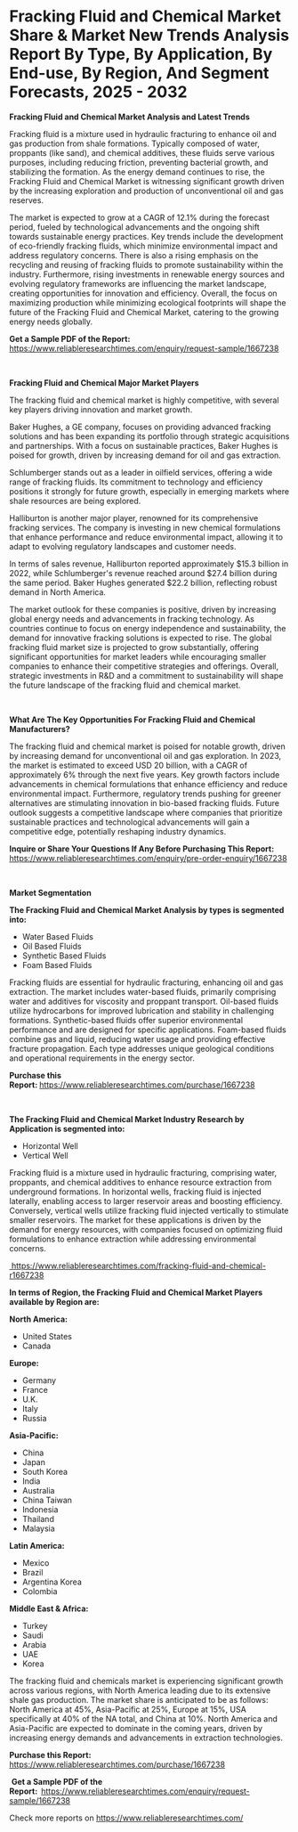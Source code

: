 <p><h1>Fracking Fluid and Chemical Market Share & Market New Trends Analysis Report By Type, By Application, By End-use, By Region, And Segment Forecasts, 2025 - 2032</h1></p><p><strong>Fracking Fluid and Chemical Market Analysis and Latest Trends</strong></p>
<p><p>Fracking fluid is a mixture used in hydraulic fracturing to enhance oil and gas production from shale formations. Typically composed of water, proppants (like sand), and chemical additives, these fluids serve various purposes, including reducing friction, preventing bacterial growth, and stabilizing the formation. As the energy demand continues to rise, the Fracking Fluid and Chemical Market is witnessing significant growth driven by the increasing exploration and production of unconventional oil and gas reserves.</p><p>The market is expected to grow at a CAGR of 12.1% during the forecast period, fueled by technological advancements and the ongoing shift towards sustainable energy practices. Key trends include the development of eco-friendly fracking fluids, which minimize environmental impact and address regulatory concerns. There is also a rising emphasis on the recycling and reusing of fracking fluids to promote sustainability within the industry. Furthermore, rising investments in renewable energy sources and evolving regulatory frameworks are influencing the market landscape, creating opportunities for innovation and efficiency. Overall, the focus on maximizing production while minimizing ecological footprints will shape the future of the Fracking Fluid and Chemical Market, catering to the growing energy needs globally.</p></p>
<p><strong>Get a Sample PDF of the Report:&nbsp;</strong> <a href="https://www.reliableresearchtimes.com/enquiry/request-sample/1667238?utm_campaign=3040&utm_medium=2&utm_source=Github&utm_content=ia&utm_term=08032025&utm_id=fracking-fluid-and-chemical">https://www.reliableresearchtimes.com/enquiry/request-sample/1667238</a></p>
<p>&nbsp;</p>
<p><strong>Fracking Fluid and Chemical Major Market Players</strong></p>
<p><p>The fracking fluid and chemical market is highly competitive, with several key players driving innovation and market growth. </p><p>Baker Hughes, a GE company, focuses on providing advanced fracking solutions and has been expanding its portfolio through strategic acquisitions and partnerships. With a focus on sustainable practices, Baker Hughes is poised for growth, driven by increasing demand for oil and gas extraction.</p><p>Schlumberger stands out as a leader in oilfield services, offering a wide range of fracking fluids. Its commitment to technology and efficiency positions it strongly for future growth, especially in emerging markets where shale resources are being explored.</p><p>Halliburton is another major player, renowned for its comprehensive fracking services. The company is investing in new chemical formulations that enhance performance and reduce environmental impact, allowing it to adapt to evolving regulatory landscapes and customer needs.</p><p>In terms of sales revenue, Halliburton reported approximately $15.3 billion in 2022, while Schlumberger's revenue reached around $27.4 billion during the same period. Baker Hughes generated $22.2 billion, reflecting robust demand in North America.</p><p>The market outlook for these companies is positive, driven by increasing global energy needs and advancements in fracking technology. As countries continue to focus on energy independence and sustainability, the demand for innovative fracking solutions is expected to rise. The global fracking fluid market size is projected to grow substantially, offering significant opportunities for market leaders while encouraging smaller companies to enhance their competitive strategies and offerings. Overall, strategic investments in R&D and a commitment to sustainability will shape the future landscape of the fracking fluid and chemical market.</p></p>
<p>&nbsp;</p>
<p><strong>What Are The Key Opportunities For Fracking Fluid and Chemical Manufacturers?</strong></p>
<p><p>The fracking fluid and chemical market is poised for notable growth, driven by increasing demand for unconventional oil and gas exploration. In 2023, the market is estimated to exceed USD 20 billion, with a CAGR of approximately 6% through the next five years. Key growth factors include advancements in chemical formulations that enhance efficiency and reduce environmental impact. Furthermore, regulatory trends pushing for greener alternatives are stimulating innovation in bio-based fracking fluids. Future outlook suggests a competitive landscape where companies that prioritize sustainable practices and technological advancements will gain a competitive edge, potentially reshaping industry dynamics.</p></p>
<p><strong>Inquire or Share Your Questions If Any Before Purchasing This Report:</strong> <a href="https://www.reliableresearchtimes.com/enquiry/pre-order-enquiry/1667238?utm_campaign=3040&utm_medium=2&utm_source=Github&utm_content=ia&utm_term=08032025&utm_id=fracking-fluid-and-chemical">https://www.reliableresearchtimes.com/enquiry/pre-order-enquiry/1667238</a></p>
<p>&nbsp;</p>
<p><strong>Market Segmentation</strong></p>
<p><strong>The Fracking Fluid and Chemical Market Analysis by types is segmented into:</strong></p>
<p><ul><li>Water Based Fluids</li><li>Oil Based Fluids</li><li>Synthetic Based Fluids</li><li>Foam Based Fluids</li></ul></p>
<p><p>Fracking fluids are essential for hydraulic fracturing, enhancing oil and gas extraction. The market includes water-based fluids, primarily comprising water and additives for viscosity and proppant transport. Oil-based fluids utilize hydrocarbons for improved lubrication and stability in challenging formations. Synthetic-based fluids offer superior environmental performance and are designed for specific applications. Foam-based fluids combine gas and liquid, reducing water usage and providing effective fracture propagation. Each type addresses unique geological conditions and operational requirements in the energy sector.</p></p>
<p><strong>Purchase this Report:&nbsp;</strong><a href="https://www.reliableresearchtimes.com/purchase/1667238?utm_campaign=3040&utm_medium=2&utm_source=Github&utm_content=ia&utm_term=08032025&utm_id=fracking-fluid-and-chemical">https://www.reliableresearchtimes.com/purchase/1667238</a></p>
<p>&nbsp;</p>
<p><strong>The Fracking Fluid and Chemical Market Industry Research by Application is segmented into:</strong></p>
<p><ul><li>Horizontal Well</li><li>Vertical Well</li></ul></p>
<p><p>Fracking fluid is a mixture used in hydraulic fracturing, comprising water, proppants, and chemical additives to enhance resource extraction from underground formations. In horizontal wells, fracking fluid is injected laterally, enabling access to larger reservoir areas and boosting efficiency. Conversely, vertical wells utilize fracking fluid injected vertically to stimulate smaller reservoirs. The market for these applications is driven by the demand for energy resources, with companies focused on optimizing fluid formulations to enhance extraction while addressing environmental concerns.</p></p>
<p><a href="https://www.reliableresearchtimes.com/fracking-fluid-and-chemical-r1667238?utm_campaign=3040&utm_medium=2&utm_source=Github&utm_content=ia&utm_term=08032025&utm_id=fracking-fluid-and-chemical">&nbsp;https://www.reliableresearchtimes.com/fracking-fluid-and-chemical-r1667238</a></p>
<p><strong>In terms of Region, the Fracking Fluid and Chemical Market Players available by Region are:</strong></p>
<p>
    <p> <strong> North America: </strong>
        <ul>
            <li>United States</li>
            <li>Canada</li>
        </ul>
        </p> 
    <p> <strong> Europe: </strong>
        <ul>
            <li>Germany</li>
            <li>France</li>
            <li>U.K.</li>
            <li>Italy</li>
            <li>Russia</li>
        </ul>
        </p> 
    <p> <strong> Asia-Pacific: </strong>
        <ul>
            <li>China</li>
            <li>Japan</li>
            <li>South Korea</li>
            <li>India</li>
            <li>Australia</li>
            <li>China Taiwan</li>
            <li>Indonesia</li>
            <li>Thailand</li>
            <li>Malaysia</li>
        </ul>
        </p> 
    <p> <strong> Latin America: </strong>
        <ul>
            <li>Mexico</li>
            <li>Brazil</li>
            <li>Argentina Korea</li>
            <li>Colombia</li>
        </ul>
        </p> 
    <p> <strong> Middle East & Africa: </strong>
        <ul>
            <li>Turkey</li>
            <li>Saudi</li>
            <li>Arabia</li>
            <li>UAE</li>
            <li>Korea</li>
        </ul>
    </p>
    </p>
<p><p>The fracking fluid and chemicals market is experiencing significant growth across various regions, with North America leading due to its extensive shale gas production. The market share is anticipated to be as follows: North America at 45%, Asia-Pacific at 25%, Europe at 15%, USA specifically at 40% of the NA total, and China at 10%. North America and Asia-Pacific are expected to dominate in the coming years, driven by increasing energy demands and advancements in extraction technologies.</p></p>
<p><strong>Purchase this Report: </strong><a href="https://www.reliableresearchtimes.com/purchase/1667238?utm_campaign=3040&utm_medium=2&utm_source=Github&utm_content=ia&utm_term=08032025&utm_id=fracking-fluid-and-chemical">https://www.reliableresearchtimes.com/purchase/1667238</a></p>
<p>&nbsp;<strong>Get a Sample PDF of the Report:&nbsp;&nbsp;</strong><a href="https://www.reliableresearchtimes.com/enquiry/request-sample/1667238?utm_campaign=3040&utm_medium=2&utm_source=Github&utm_content=ia&utm_term=08032025&utm_id=fracking-fluid-and-chemical">https://www.reliableresearchtimes.com/enquiry/request-sample/1667238</a></p>
<p><strong></strong></p>
<p>Check more reports on <a href="https://www.reliableresearchtimes.com/?utm_campaign=3040&utm_medium=2&utm_source=Github&utm_content=ia&utm_term=08032025&utm_id=fracking-fluid-and-chemical">https://www.reliableresearchtimes.com/</a></p>